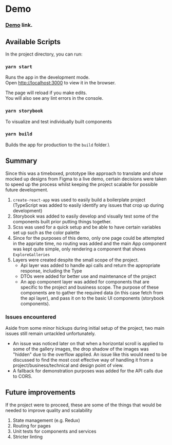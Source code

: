 # Demo

### [Demo](https://dmifsud.github.io/pf-app/dist) link.

## Available Scripts

In the project directory, you can run:

### `yarn start`

Runs the app in the development mode.\
Open [http://localhost:3000](http://localhost:3000) to view it in the browser.

The page will reload if you make edits.\
You will also see any lint errors in the console.

### `yarn storybook`

To visualize and test individually built components

### `yarn build`

Builds the app for production to the `build` folder.\

## Summary

Since this was a timeboxed, prototype like approach to translate and show mocked up designs from Figma to a live demo, certain decisions were taken to speed up the process whilst keeping the project scalable for possible future development.

1. `create-react-app` was used to easily build a boilerplate project (TypeScript was added to easily identify any issues that crop up during development)
2. Storybook was added to easily develop and visually test some of the components built prior putting things together.
3. Scss was used for a quick setup and be able to have certain variables set up such as the color palette
4. Since for the purposes of this demo, only one page could be attempted in the appriate time, no routing was added and the main App component was kept quite simple, only rendering a component that shows `ExploreGalleries`
5. Layers were created despite the small scope of the project.
    - Api layer was added to handle api calls and return the appropriate response, including the Type
    - DTOs were added for better use and maintenance of the project
    - An app component layer was added for components that are specific to the project and business scope. The purpose of these components are to gather the required data (in this case fetch from the api layer), and pass it on to the basic UI components (storybook components).

### Issues encountered

Aside from some minor hickups during initial setup of the project, two main issues still remain untackled unfortunately.

-   An issue was noticed later on that when a horizontal scroll is applied to some of the gallery images, the drop shadow of the images was "hidden" due to the overflow applied. An issue like this would need to be discussed to find the most cost effective way of handling it from a project/business/technical and design point of view.
-   A fallback for demonstration purposes was added for the API calls due to CORS.

## Future improvements

If the project were to proceed, these are some of the things that would be needed to improve quality and scalability

1. State management (e.g. Redux)
2. Routing for pages
3. Unit tests for components and services
4. Stricter linting
